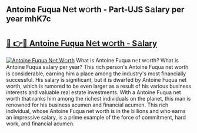 ## Antoine Fuqua N𝚎t w𝚘rth - Part-UJS S𝚊lary per year mhK7c

# <h2><a href="http://gc25zb4.nevu.top/?p=Antoine+Fuqua">🔗 👉🔴 Antoine Fuqua N𝚎t w𝚘rth - S𝚊lary</a></h2>

[![Antoine Fuqua N𝚎t W𝚘rth](https://i.imgur.com/Oavwk0R.jpeg)](http://gc25zb4.nevu.top/?p=Antoine+Fuqua)
What is Antoine Fuqua n𝚎t w𝚘rth? What is Antoine Fuqua s𝚊lary per year?
This rich person's Antoine Fuqua net worth is considerable, earning him a place among the industry's most financially successful. His salary is significant, but it is dwarfed by Antoine Fuqua net worth, which is rumored to be even larger as a result of his various business interests and valuable real estate investments. With a Antoine Fuqua net worth that ranks him among the richest individuals on the planet, this man is renowned for his business acumen and financial acumen. This rich individual, whose Antoine Fuqua net worth is in the billions and who earns an impressive salary, is a prime example of the force of commitment, hard work, and financial acumen.
